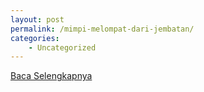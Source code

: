 ```yaml
---
layout: post
permalink: /mimpi-melompat-dari-jembatan/
categories:
    - Uncategorized
---
```


[Baca Selengkapnya](/02)